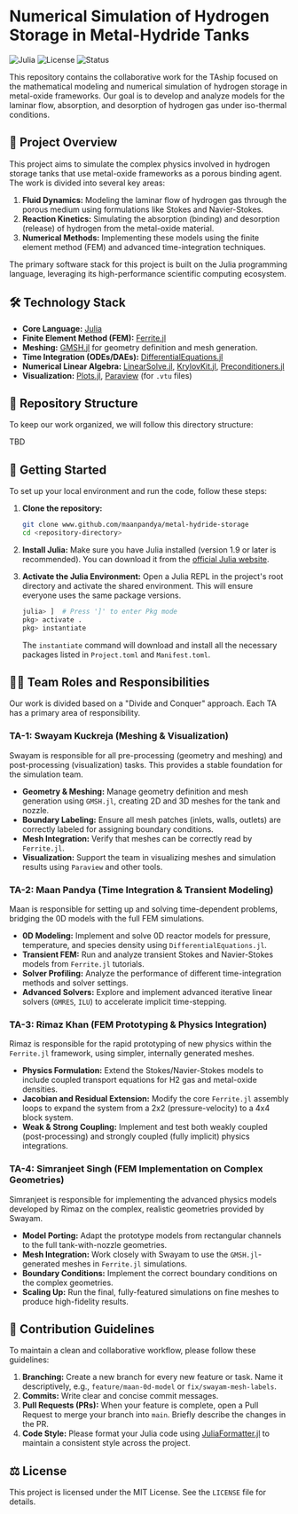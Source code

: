 # Numerical Simulation of Hydrogen Storage in Metal-Hydride Tanks

![Julia](https://img.shields.io/badge/Julia-1.9%2B-blueviolet)
![License](https://img.shields.io/badge/License-MIT-green)
![Status](https://img.shields.io/badge/Status-Active-blue)

This repository contains the collaborative work for the TAship focused on the mathematical modeling and numerical simulation of hydrogen storage in metal-oxide frameworks. Our goal is to develop and analyze models for the laminar flow, absorption, and desorption of hydrogen gas under iso-thermal conditions.

## 📝 Project Overview

This project aims to simulate the complex physics involved in hydrogen storage tanks that use metal-oxide frameworks as a porous binding agent. The work is divided into several key areas:
1.  **Fluid Dynamics:** Modeling the laminar flow of hydrogen gas through the porous medium using formulations like Stokes and Navier-Stokes.
2.  **Reaction Kinetics:** Simulating the absorption (binding) and desorption (release) of hydrogen from the metal-oxide material.
3.  **Numerical Methods:** Implementing these models using the finite element method (FEM) and advanced time-integration techniques.

The primary software stack for this project is built on the Julia programming language, leveraging its high-performance scientific computing ecosystem.

## 🛠️ Technology Stack

*   **Core Language:** [Julia](https://julialang.org/)
*   **Finite Element Method (FEM):** [Ferrite.jl](https://ferrite-fem.github.io/Ferrite.jl/stable/)
*   **Meshing:** [GMSH.jl](https://github.com/JuliaFEM/Gmsh.jl) for geometry definition and mesh generation.
*   **Time Integration (ODEs/DAEs):** [DifferentialEquations.jl](https://docs.sciml.ai/DiffEqDocs/stable/)
*   **Numerical Linear Algebra:** [LinearSolve.jl](https://docs.sciml.ai/LinearSolve/stable/), [KrylovKit.jl](https://jutho.github.io/KrylovKit.jl/stable/), [Preconditioners.jl](https://julialinearalgebra.github.io/Preconditioners.jl/stable/)
*   **Visualization:** [Plots.jl](https://docs.juliaplots.org/stable/), [Paraview](https://www.paraview.org/) (for `.vtu` files)

## 📂 Repository Structure

To keep our work organized, we will follow this directory structure:

TBD


## 🚀 Getting Started

To set up your local environment and run the code, follow these steps:

1.  **Clone the repository:**
    ```bash
    git clone www.github.com/maanpandya/metal-hydride-storage
    cd <repository-directory>
    ```

2.  **Install Julia:**
    Make sure you have Julia installed (version 1.9 or later is recommended). You can download it from the [official Julia website](https://julialang.org/downloads/).

3.  **Activate the Julia Environment:**
    Open a Julia REPL in the project's root directory and activate the shared environment. This will ensure everyone uses the same package versions.
    ```julia
    julia> ]  # Press ']' to enter Pkg mode
    pkg> activate .
    pkg> instantiate
    ```
    The `instantiate` command will download and install all the necessary packages listed in `Project.toml` and `Manifest.toml`.

## 🧑‍💻 Team Roles and Responsibilities

Our work is divided based on a "Divide and Conquer" approach. Each TA has a primary area of responsibility.

### **TA-1: Swayam Kuckreja (Meshing & Visualization)**

Swayam is responsible for all pre-processing (geometry and meshing) and post-processing (visualization) tasks. This provides a stable foundation for the simulation team.
*   **Geometry & Meshing:** Manage geometry definition and mesh generation using `GMSH.jl`, creating 2D and 3D meshes for the tank and nozzle.
*   **Boundary Labeling:** Ensure all mesh patches (inlets, walls, outlets) are correctly labeled for assigning boundary conditions.
*   **Mesh Integration:** Verify that meshes can be correctly read by `Ferrite.jl`.
*   **Visualization:** Support the team in visualizing meshes and simulation results using `Paraview` and other tools.

### **TA-2: Maan Pandya (Time Integration & Transient Modeling)**

Maan is responsible for setting up and solving time-dependent problems, bridging the 0D models with the full FEM simulations.
*   **0D Modeling:** Implement and solve 0D reactor models for pressure, temperature, and species density using `DifferentialEquations.jl`.
*   **Transient FEM:** Run and analyze transient Stokes and Navier-Stokes models from `Ferrite.jl` tutorials.
*   **Solver Profiling:** Analyze the performance of different time-integration methods and solver settings.
*   **Advanced Solvers:** Explore and implement advanced iterative linear solvers (`GMRES`, `ILU`) to accelerate implicit time-stepping.

### **TA-3: Rimaz Khan (FEM Prototyping & Physics Integration)**

Rimaz is responsible for the rapid prototyping of new physics within the `Ferrite.jl` framework, using simpler, internally generated meshes.
*   **Physics Formulation:** Extend the Stokes/Navier-Stokes models to include coupled transport equations for H2 gas and metal-oxide densities.
*   **Jacobian and Residual Extension:** Modify the core `Ferrite.jl` assembly loops to expand the system from a 2x2 (pressure-velocity) to a 4x4 block system.
*   **Weak & Strong Coupling:** Implement and test both weakly coupled (post-processing) and strongly coupled (fully implicit) physics integrations.

### **TA-4: Simranjeet Singh (FEM Implementation on Complex Geometries)**

Simranjeet is responsible for implementing the advanced physics models developed by Rimaz on the complex, realistic geometries provided by Swayam.
*   **Model Porting:** Adapt the prototype models from rectangular channels to the full tank-with-nozzle geometries.
*   **Mesh Integration:** Work closely with Swayam to use the `GMSH.jl`-generated meshes in `Ferrite.jl` simulations.
*   **Boundary Conditions:** Implement the correct boundary conditions on the complex geometries.
*   **Scaling Up:** Run the final, fully-featured simulations on fine meshes to produce high-fidelity results.

## 🤝 Contribution Guidelines

To maintain a clean and collaborative workflow, please follow these guidelines:

1.  **Branching:** Create a new branch for every new feature or task. Name it descriptively, e.g., `feature/maan-0d-model` or `fix/swayam-mesh-labels`.
2.  **Commits:** Write clear and concise commit messages.
3.  **Pull Requests (PRs):** When your feature is complete, open a Pull Request to merge your branch into `main`. Briefly describe the changes in the PR.
4.  **Code Style:** Please format your Julia code using [JuliaFormatter.jl](https://github.com/domluna/JuliaFormatter.jl) to maintain a consistent style across the project.

## ⚖️ License

This project is licensed under the MIT License. See the `LICENSE` file for details.
